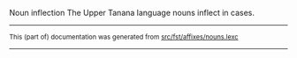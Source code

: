 Noun inflection
The Upper Tanana language nouns inflect in cases.

* * *

<small>This (part of) documentation was generated from [src/fst/affixes/nouns.lexc](https://github.com/giellalt/lang-tau/blob/main/src/fst/affixes/nouns.lexc)</small>

---

